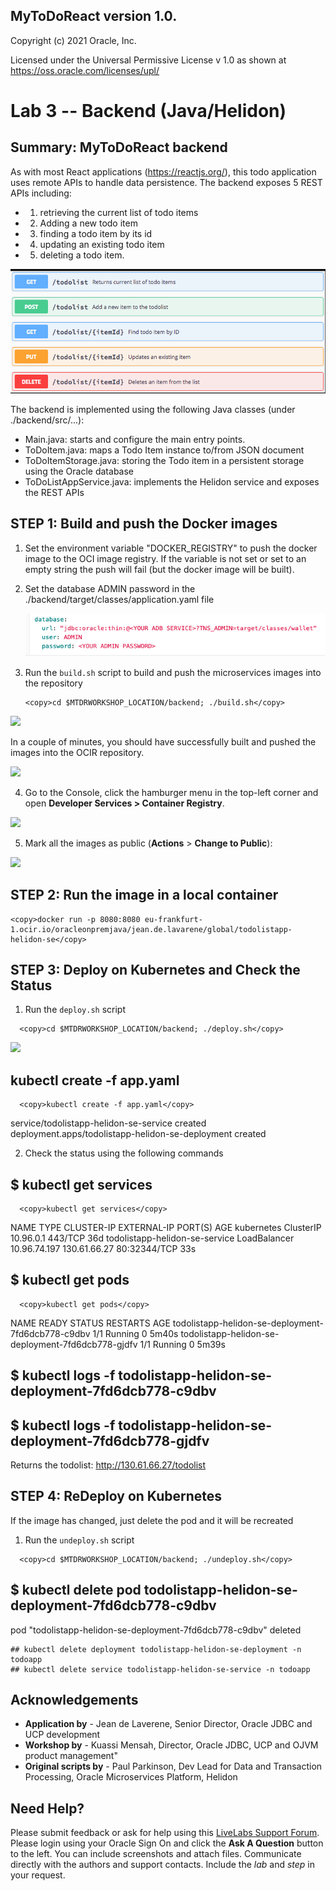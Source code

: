 ## MyToDoReact version 1.0.
Copyright (c) 2021 Oracle, Inc.

Licensed under the Universal Permissive License v 1.0 as shown at https://oss.oracle.com/licenses/upl/

# Lab 3 -- Backend (Java/Helidon)

## **Summary**: MyToDoReact backend

As with most React applications (https://reactjs.org/), this todo application uses remote APIs to handle data persistence. The backend exposes 5 REST APIs including:
- 1) retrieving the current list of todo items
- 2) Adding a new todo item
- 3) finding a todo item by its id
- 4) updating an existing todo item
- 5) deleting a todo item.

![](images/Backend-APIs.png " ")

The backend is implemented using the following Java classes (under ./backend/src/...):   
- Main.java: starts and configure the main entry points.
- ToDoItem.java: maps a Todo Item instance to/from JSON  document
- ToDoItemStorage.java: storing the Todo item in a persistent storage using the Oracle database
- ToDoListAppService.java: implements the Helidon service and exposes the REST APIs


## **STEP 1**: Build and push the Docker images

1. Set the environment variable "DOCKER_REGISTRY" to push the docker image to the OCI image registry. If the variable is not set or set to an empty string the push will fail (but the docker image will be built).


2. Set the database ADMIN password in the ./backend/target/classes/application.yaml file

   ![](images/application-yaml.png " ")


3. Run the `build.sh` script to build and push the
    microservices images into the repository

    ```
    <copy>cd $MTDRWORKSHOP_LOCATION/backend; ./build.sh</copy>
    ```

  ![](images/70e6b9bab9f2e247e950e50745de802d.png " ")

  In a couple of minutes, you should have successfully built and pushed the images into the OCIR repository.

  ![](images/bdd2f05cfc0d1aac84b09dbe5b48993a.png " ")

4.  Go to the Console, click the hamburger menu in the top-left corner and open
    **Developer Services > Container Registry**.

  ![](images/efcd98db89441f5a40389c99e5afd4b5.png " ")

5. Mark all the images as public (**Actions** > **Change to Public**):

  ![](images/71310f61e92f7c1167f2016bb17d67b0.png " ")


## **STEP 2**: Run the image in a local container

```
<copy>docker run -p 8080:8080 eu-frankfurt-1.ocir.io/oracleonpremjava/jean.de.lavarene/global/todolistapp-helidon-se</copy>
```

## **STEP 3**: Deploy on Kubernetes and Check the Status

1. Run the `deploy.sh` script

```
  <copy>cd $MTDRWORKSHOP_LOCATION/backend; ./deploy.sh</copy>
```

  ![](images/70e6b9bab9f2e247e950e50745de802d.png " ")

## kubectl create -f app.yaml
```
  <copy>kubectl create -f app.yaml</copy>
```

service/todolistapp-helidon-se-service created
deployment.apps/todolistapp-helidon-se-deployment created

2. Check the status using the following commands
## $ kubectl get services
```
  <copy>kubectl get services</copy>
```
NAME                             TYPE           CLUSTER-IP     EXTERNAL-IP    PORT(S)        AGE
kubernetes                       ClusterIP      10.96.0.1      <none>         443/TCP        36d
todolistapp-helidon-se-service   LoadBalancer   10.96.74.197   130.61.66.27   80:32344/TCP   33s

## $ kubectl get pods
```
  <copy>kubectl get pods</copy>
```
NAME                                                 READY   STATUS    RESTARTS   AGE
todolistapp-helidon-se-deployment-7fd6dcb778-c9dbv   1/1     Running   0          5m40s
todolistapp-helidon-se-deployment-7fd6dcb778-gjdfv   1/1     Running   0          5m39s



## $ kubectl logs -f todolistapp-helidon-se-deployment-7fd6dcb778-c9dbv
## $ kubectl logs -f todolistapp-helidon-se-deployment-7fd6dcb778-gjdfv

Returns the todolist:
http://130.61.66.27/todolist


## **STEP 4**: ReDeploy on Kubernetes
If the image has changed, just delete the pod and it will be recreated

1. Run the `undeploy.sh` script
```
  <copy>cd $MTDRWORKSHOP_LOCATION/backend; ./undeploy.sh</copy>
```

## $ kubectl delete pod todolistapp-helidon-se-deployment-7fd6dcb778-c9dbv
pod "todolistapp-helidon-se-deployment-7fd6dcb778-c9dbv" deleted

```
## kubectl delete deployment todolistapp-helidon-se-deployment -n todoapp
## kubectl delete service todolistapp-helidon-se-service -n todoapp

```

## Acknowledgements
* **Application by** - Jean de Laverene, Senior Director, Oracle JDBC and UCP development
* **Workshop by** - Kuassi Mensah, Director, Oracle JDBC, UCP and OJVM product management"
* **Original scripts by** - Paul Parkinson, Dev Lead for Data and Transaction Processing, Oracle Microservices Platform, Helidon

## Need Help?
Please submit feedback or ask for help using this [LiveLabs Support Forum](https://community.oracle.com/tech/developers/categories/building-microservices-with-oracle-converged-database). Please login using your Oracle Sign On and click the **Ask A Question** button to the left.  You can include screenshots and attach files.  Communicate directly with the authors and support contacts.  Include the *lab* and *step* in your request.
